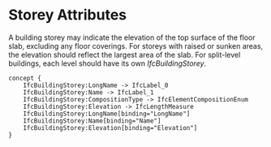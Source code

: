 Storey Attributes
=================

A building storey may indicate the elevation of the top surface of the floor slab, excluding any floor coverings. For storeys with raised or sunken areas, the elevation should reflect the largest area of the slab. For split-level buildings, each level should have its own _IfcBuildingStorey_.

```
concept {
    IfcBuildingStorey:LongName -> IfcLabel_0
    IfcBuildingStorey:Name -> IfcLabel_1
    IfcBuildingStorey:CompositionType -> IfcElementCompositionEnum
    IfcBuildingStorey:Elevation -> IfcLengthMeasure
    IfcBuildingStorey:LongName[binding="LongName"]
    IfcBuildingStorey:Name[binding="Name"]
    IfcBuildingStorey:Elevation[binding="Elevation"]
}
```
